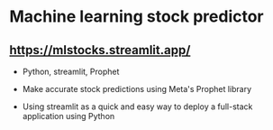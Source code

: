 # Machine learning stock predictor

## https://mlstocks.streamlit.app/

* Python, streamlit, Prophet

* Make accurate stock predictions using Meta's Prophet library

* Using streamlit as a quick and easy way to deploy a full-stack application using Python
